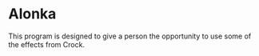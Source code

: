 ﻿# Alonka

This program is designed to give a person the opportunity to use some of the effects from Crock.
